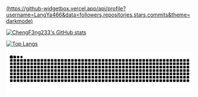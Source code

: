 [(https://github-widgetbox.vercel.app/api/profile?username=LangYa466&data=followers,repositories,stars,commits&theme=darkmode)](https://github.com/chengf3ng233)

[![ChengF3ng233's GitHub stats](https://github-readme-stats.vercel.app/api?username=chengf3ng233&theme=radical)](https://github.com/chengf3ng233)

[![Top Langs](https://github-readme-stats.vercel.app/api/top-langs/?username=chengf3ng233&theme=radical)](https://github.com/chengf3ng233)

<picture>
  <source media="(prefers-color-scheme: dark)" srcset="https://raw.githubusercontent.com/chengf3ng233/chengf3ng233/output/github-contribution-grid-snake-dark.svg">
  <source media="(prefers-color-scheme: light)" srcset="https://raw.githubusercontent.com/chengf3ng233/chengf3ng233/output/github-contribution-grid-snake.svg">
  <img alt="github contribution grid snake animation" src="https://raw.githubusercontent.com/chengf3ng233/chengf3ng233/output/github-contribution-grid-snake.svg">
</picture>
